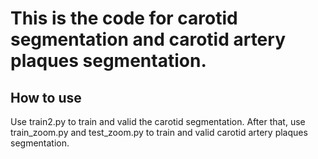 # This is the code for carotid segmentation and carotid artery plaques segmentation.

## How to use
Use train2.py to train and valid the carotid segmentation.
After that, use train_zoom.py and test_zoom.py to train and valid carotid artery plaques segmentation.

